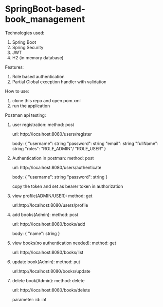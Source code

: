 # SpringBoot-based-book_management

Technologies used:
1. Spring Boot
2. Spring Security
3. JWT 
4. H2 (in memory database)

Features:
1. Role based authentication
2. Partial Global exception handler with validation


How to use:
1. clone this repo and open pom.xml
2. run the application

Postman api testing:
1. user registration:
     method: post 

     url: http://localhost:8080/users/register

     body: {
          "username": string
          "password": string
          "email": string
          "fullName": string
          "roles": "ROLE_ADMIN"/ "ROLE_USER"
     } 

2. Authentication in postman:
     method: post

     url: http://localhost:8080/users/authenticate

     body:  {
          "username": string
          "password": string
     }

   copy the token and set as bearer token in authorization

3. view profile(ADMIN/USER):
     method: get

     url:http://localhost:8080/users/profile

4. add books(Admin):
     method: post

     url: http://localhost:8080/books/add

     body: {
          "name": string
     }

5. view books(no authentication needed):
     method: get

     url: http://localhost:8080/books/list

6. update book(Admin):
     method: put

     url:http://localhost:8080/books/update

7. delete book(Admin):
     method: delete

     url: http://localhost:8080/books/delete
     
     parameter: id: int

